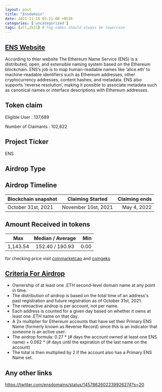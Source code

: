 ```yaml
---
layout: post
title: "Ensdomain"
date: 2021-11-10 03:21:08 +0530
categories: ['uncategorized']
tags: [all,2k21] # Tag names should always be lowercase
---
```





## [ENS Website](https://ens.domains/)

According to thier website The Ethereum Name Service (ENS) is a distributed, open, and extensible naming system based on the Ethereum blockchain. ENS’s job is to map human-readable names like ‘alice.eth’ to machine-readable identifiers such as Ethereum addresses, other cryptocurrency addresses, content hashes, and metadata. ENS also supports ‘reverse resolution’, making it possible to associate metadata such as canonical names or interface descriptions with Ethereum addresses.

## Token claim

Eligible User : 137,689

Number of Claimants : 102,822

## Project Ticker

ENS

## Airdrop Type

## Airdrop Timeline

| Blockchain snapshot     | Claiming Started           | Claiming ends    |
| ----------------------- |:--------------------------:| ----------------:|
|    October 31st, 2021   |   November 10st, 2021      |   May 4, 2022    |

## Amount Received in tokens  

| Max        |    Median / Average  |       Min    |
| ---------- |:--------------------:| ------------:|
|  1,143.54  |    152.40 / 190.93   |    0.00      |

for checking price visit [coinmarketcap](https://coinmarketcap.com/currencies/ethereum-name-service/) and [coingeko](https://www.coingecko.com/en/coins/ethereum-name-service/)

## [Criteria For Airdrop](https://ens.mirror.xyz/-eaqMv7XPikvXhvjbjzzPNLS4wzcQ8vdOgi9eNXeUuY)

* Ownership of at least one .ETH second-level domain name at any point in time.
* The distribution of airdrop is based on the total time of an address's past registration and future registration as of October 31st, 2021.
* The retroactive airdrop is per account, not per name.
* Each address is counted for a given day based on whether it owns at least one .ETH name on that day.
* A 2x multiplier for Ethereum accounts that have set their Primary ENS Name (formerly known as Reverse Record) since this is an indicator that someone is an active user.
* The airdrop formula: 0.27 \* (# days the account owned at least one ENS name) + 0.062 \* (# days until the expiration of the last name on the account)
* The total is then multiplied by 2 if the account also has a Primary ENS Name set.

## Any other links

<https://twitter.com/ensdomains/status/1457862602239926274?s=20>
